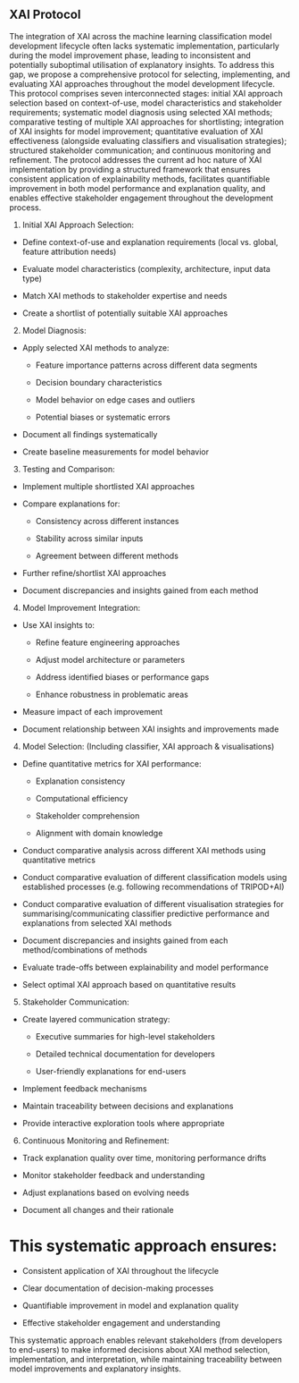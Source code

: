## XAI Protocol

The integration of XAI across the machine learning classification model development lifecycle often lacks systematic implementation, particularly during the model improvement phase, leading to inconsistent and potentially suboptimal utilisation of explanatory insights. To address this gap, we propose a comprehensive protocol for selecting, implementing, and evaluating XAI approaches throughout the model development lifecycle. This protocol comprises seven interconnected stages: initial XAI approach selection based on context-of-use, model characteristics and stakeholder requirements; systematic model diagnosis using selected XAI methods; comparative testing of multiple XAI approaches for shortlisting; integration of XAI insights for model improvement; quantitative evaluation of XAI effectiveness (alongside evaluating classifiers and visualisation strategies); structured stakeholder communication; and continuous monitoring and refinement. The protocol addresses the current ad hoc nature of XAI implementation by providing a structured framework that ensures consistent application of explainability methods, facilitates quantifiable improvement in both model performance and explanation quality, and enables effective stakeholder engagement throughout the development process. 

1. Initial XAI Approach Selection:

- Define context-of-use and explanation requirements (local vs. global, feature attribution needs)
  
- Evaluate model characteristics (complexity, architecture, input data type)

- Match XAI methods to stakeholder expertise and needs

- Create a shortlist of potentially suitable XAI approaches

2. Model Diagnosis:

- Apply selected XAI methods to analyze:

  * Feature importance patterns across different data segments

  * Decision boundary characteristics

  * Model behavior on edge cases and outliers

  * Potential biases or systematic errors

- Document all findings systematically

- Create baseline measurements for model behavior

3. Testing and Comparison:
   
- Implement multiple shortlisted XAI approaches

- Compare explanations for:

  * Consistency across different instances

  * Stability across similar inputs

  * Agreement between different methods

- Further refine/shortlist XAI approaches
  
- Document discrepancies and insights gained from each method
  
4. Model Improvement Integration:

- Use XAI insights to:

  * Refine feature engineering approaches

  * Adjust model architecture or parameters

  * Address identified biases or performance gaps

  * Enhance robustness in problematic areas

- Measure impact of each improvement

- Document relationship between XAI insights and improvements made

4. Model Selection: (Including classifier, XAI approach & visualisations)

- Define quantitative metrics for XAI performance:

  * Explanation consistency

  * Computational efficiency

  * Stakeholder comprehension

  * Alignment with domain knowledge

- Conduct comparative analysis across different XAI methods using quantitative metrics

- Conduct comparative evaluation of different classification models using established processes (e.g. following recommendations of TRIPOD+AI)

- Conduct comparative evaluation of different visualisation strategies for summarising/communicating classifier predictive performance and explanations from selected XAI methods
  
- Document discrepancies and insights gained from each method/combinations of methods

- Evaluate trade-offs between explainability and model performance

- Select optimal XAI approach based on quantitative results

5. Stakeholder Communication:

- Create layered communication strategy:
  
  * Executive summaries for high-level stakeholders

  * Detailed technical documentation for developers

  * User-friendly explanations for end-users

- Implement feedback mechanisms

- Maintain traceability between decisions and explanations

- Provide interactive exploration tools where appropriate

6. Continuous Monitoring and Refinement:

- Track explanation quality over time, monitoring performance drifts

- Monitor stakeholder feedback and understanding

- Adjust explanations based on evolving needs

- Document all changes and their rationale

# This systematic approach ensures:

- Consistent application of XAI throughout the lifecycle

- Clear documentation of decision-making processes

- Quantifiable improvement in model and explanation quality

- Effective stakeholder engagement and understanding

This systematic approach enables relevant stakeholders (from developers to end-users) to make informed decisions about XAI method selection, implementation, and interpretation, while maintaining traceability between model improvements and explanatory insights.

